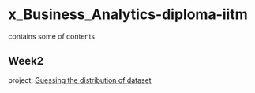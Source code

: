 # x_Business_Analytics-diploma-iitm
contains some of contents

## Week2
project: [Guessing the distribution of dataset ](https://www.kaggle.com/code/shailx/guessing-the-distribution-of-dataset) 
